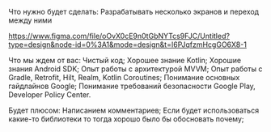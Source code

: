 
Что нужно будет сделать: 
Разрабатывать несколько экранов и переход между ними

https://www.figma.com/file/oOvX0cE9n0tGbNYTcs9FJC/Untitled?type=design&node-id=0%3A1&mode=design&t=I6PJqfzmHcgGO6X8-1

Что мы ждем от вас:
Чистый код;
Хорошее знание Kotlin;
Хорошие знания Android SDK;
Опыт работы с архитектурой MVVM;
Опыт работы с Gradle, Retrofit, Hilt, Realm, Kotlin Coroutines;
Понимание основных гайдлайнов Google;
Понимание требований безопасности Google Play, Developer Policy Center.

Будет плюсом:
Написанием комментариев;
Если будет использоваться какие-то библиотеки то тогда хорошо было бы обосновать почему;
